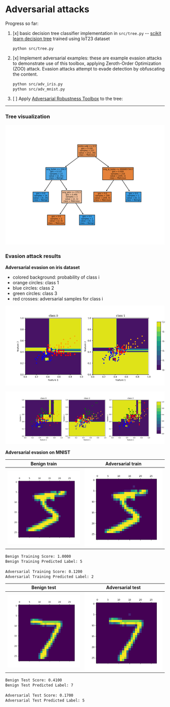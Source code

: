 # Adversarial attacks

Progress so far:

1. [x] basic decision tree classifier implementation in `src/tree.py` -- [scikit learn decision tree][1] trained using IoT23 dataset

    ```text
    python src/tree.py 
    ```

2. [x] Implement adversarial examples: these are example evasion attacks to demonstrate use of this toolbox,
   applying Zeroth-Order Optimization (ZOO) attack. Evasion attacks attempt to evade detection by obfuscating the content.

    ```text
    python src/adv_iris.py
    python src/adv_mnist.py
    ```
    
3. [ ] Apply [Adversarial Robustness Toolbox][2] to the tree:


* * *   
  
### Tree visualization
  
![image](CTU-44-1.png)   

### Evasion attack results

**Adversarial evasion on iris dataset**

- colored background: probability of class i
- orange circles: class 1
- blue circles: class 2
- green circles: class 3
- red crosses: adversarial samples for class i

![image](iris_2.png)

![image](iris_3.png)

**Adversarial evasion on MNIST**

| Benign train               | Adversarial train       |
|----------------------------|-------------------------|
| ![image](benign_train.png) | ![image](adv_train.png) | 

```
Benign Training Score: 1.0000
Benign Training Predicted Label: 5

Adversarial Training Score: 0.1200
Adversarial Training Predicted Label: 2
```

| Benign test               | Adversarial test       |
|---------------------------|------------------------|
| ![image](benign_test.png) | ![image](adv_test.png) |

```
Benign Test Score: 0.4100
Benign Test Predicted Label: 7

Adversarial Test Score: 0.1700
Adversarial Test Predicted Label: 5
```  
  
<!-- references -->
  
[1]: https://scikit-learn.org/stable/modules/tree.html  
[2]: https://adversarial-robustness-toolbox.readthedocs.io/en/latest/
